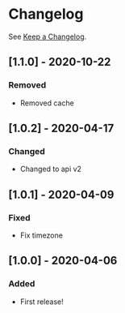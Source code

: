 # Changelog

See [Keep a Changelog](http://keepachangelog.com/).

## [1.1.0] - 2020-10-22
### Removed
- Removed cache

## [1.0.2] - 2020-04-17
### Changed
- Changed to api v2

## [1.0.1] - 2020-04-09
### Fixed 
- Fix timezone

## [1.0.0] - 2020-04-06
### Added
- First release!
